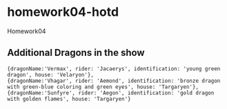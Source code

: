 # homework04-hotd
Homework04

## Additional Dragons in the show

```    
{dragonName:'Vermax', rider: 'Jacaerys', identification: 'young green dragon', house: 'Velaryon'},
{dragonName:'Vhagar', rider: 'Aemond', identification: 'bronze dragon with green-blue coloring and green eyes', house: 'Targaryen'},
{dragonName:'Sunfyre', rider: 'Aegon', identification: 'gold dragon with golden flames', house: 'Targaryen'}
```